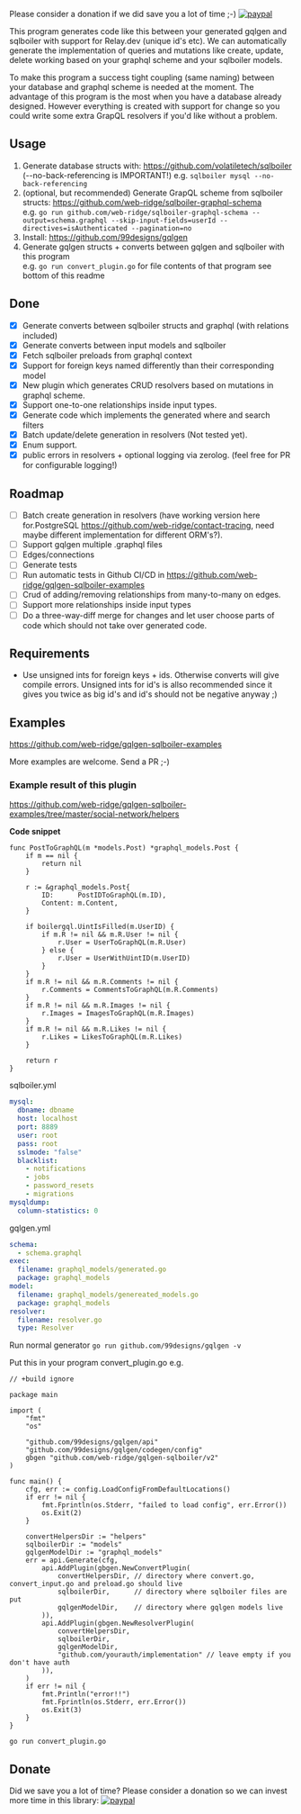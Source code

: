 Please consider a donation if we did save you a lot of time ;-) [![paypal](https://www.paypalobjects.com/en_US/i/btn/btn_donate_LG.gif)](https://www.paypal.com/cgi-bin/webscr?cmd=_s-xclick&hosted_button_id=7B9KKQLXTEW9Q&source=url) 



This program generates code like this between your generated gqlgen and sqlboiler with support for Relay.dev (unique id's etc). We can automatically generate the implementation of queries and mutations like create, update, delete working based on your graphql scheme and your sqlboiler models.

To make this program a success tight coupling (same naming) between your database and graphql scheme is needed at the moment. The advantage of this program is the most when you have a database already designed. However everything is created with support for change so you could write some extra GrapQL resolvers if you'd like without a problem.

## Usage

1. Generate database structs with: https://github.com/volatiletech/sqlboiler (--no-back-referencing is IMPORTANT!)
   e.g. `sqlboiler mysql --no-back-referencing`
2. (optional, but recommended) Generate GrapQL scheme from sqlboiler structs: https://github.com/web-ridge/sqlboiler-graphql-schema  
   e.g. `go run github.com/web-ridge/sqlboiler-graphql-schema --output=schema.graphql --skip-input-fields=userId --directives=isAuthenticated --pagination=no`
3. Install: https://github.com/99designs/gqlgen
4. Generate gqlgen structs + converts between gqlgen and sqlboiler with this program  
   e.g. `go run convert_plugin.go` for file contents of that program see bottom of this readme

## Done

- [x] Generate converts between sqlboiler structs and graphql (with relations included)
- [x] Generate converts between input models and sqlboiler
- [x] Fetch sqlboiler preloads from graphql context
- [x] Support for foreign keys named differently than their corresponding model
- [x] New plugin which generates CRUD resolvers based on mutations in graphql scheme.
- [x] Support one-to-one relationships inside input types.
- [x] Generate code which implements the generated where and search filters
- [x] Batch update/delete generation in resolvers (Not tested yet).
- [x] Enum support.
- [x] public errors in resolvers + optional logging via zerolog. (feel free for PR for configurable logging!)

## Roadmap

- [ ] Batch create generation in resolvers (have working version here for.PostgreSQL https://github.com/web-ridge/contact-tracing, need maybe different implementation for different ORM's?).
- [ ] Support gqlgen multiple .graphql files
- [ ] Edges/connections
- [ ] Generate tests
- [ ] Run automatic tests in Github CI/CD in https://github.com/web-ridge/gqlgen-sqlboiler-examples
- [ ] Crud of adding/removing relationships from many-to-many on edges.
- [ ] Support more relationships inside input types
- [ ] Do a three-way-diff merge for changes and let user choose parts of code which should not take over generated code.

## Requirements

- Use unsigned ints for foreign keys + ids. Otherwise converts will give compile errors.
  Unsigned ints for id's is allso recommended since it gives you twice as big id's and id's should not be negative anyway ;)

## Examples

https://github.com/web-ridge/gqlgen-sqlboiler-examples

More examples are welcome. Send a PR ;-)

### Example result of this plugin

https://github.com/web-ridge/gqlgen-sqlboiler-examples/tree/master/social-network/helpers

**Code snippet**

```golang
func PostToGraphQL(m *models.Post) *graphql_models.Post {
	if m == nil {
		return nil
	}

	r := &graphql_models.Post{
		ID:      PostIDToGraphQL(m.ID),
		Content: m.Content,
	}

	if boilergql.UintIsFilled(m.UserID) {
		if m.R != nil && m.R.User != nil {
			r.User = UserToGraphQL(m.R.User)
		} else {
			r.User = UserWithUintID(m.UserID)
		}
	}
	if m.R != nil && m.R.Comments != nil {
		r.Comments = CommentsToGraphQL(m.R.Comments)
	}
	if m.R != nil && m.R.Images != nil {
		r.Images = ImagesToGraphQL(m.R.Images)
	}
	if m.R != nil && m.R.Likes != nil {
		r.Likes = LikesToGraphQL(m.R.Likes)
	}

	return r
}
```

sqlboiler.yml

```yaml
mysql:
  dbname: dbname
  host: localhost
  port: 8889
  user: root
  pass: root
  sslmode: "false"
  blacklist:
    - notifications
    - jobs
    - password_resets
    - migrations
mysqldump:
  column-statistics: 0
```

gqlgen.yml

```yaml
schema:
  - schema.graphql
exec:
  filename: graphql_models/generated.go
  package: graphql_models
model:
  filename: graphql_models/genereated_models.go
  package: graphql_models
resolver:
  filename: resolver.go
  type: Resolver
```

Run normal generator
`go run github.com/99designs/gqlgen -v`

Put this in your program convert_plugin.go e.g.

```golang
// +build ignore

package main

import (
	"fmt"
	"os"

	"github.com/99designs/gqlgen/api"
	"github.com/99designs/gqlgen/codegen/config"
	gbgen "github.com/web-ridge/gqlgen-sqlboiler/v2"
)

func main() {
	cfg, err := config.LoadConfigFromDefaultLocations()
	if err != nil {
		fmt.Fprintln(os.Stderr, "failed to load config", err.Error())
		os.Exit(2)
	}

	convertHelpersDir := "helpers"
	sqlboilerDir := "models"
	gqlgenModelDir := "graphql_models"
	err = api.Generate(cfg,
		api.AddPlugin(gbgen.NewConvertPlugin(
			convertHelpersDir, // directory where convert.go, convert_input.go and preload.go should live
			sqlboilerDir,      // directory where sqlboiler files are put
			gqlgenModelDir,    // directory where gqlgen models live
		)),
		api.AddPlugin(gbgen.NewResolverPlugin(
			convertHelpersDir,
			sqlboilerDir,
			gqlgenModelDir,
			"github.com/yourauth/implementation" // leave empty if you don't have auth
		)),
	)
	if err != nil {
		fmt.Println("error!!")
		fmt.Fprintln(os.Stderr, err.Error())
		os.Exit(3)
	}
}
```

`go run convert_plugin.go`

## Donate

Did we save you a lot of time? Please consider a donation so we can invest more time in this library: [![paypal](https://www.paypalobjects.com/en_US/i/btn/btn_donate_LG.gif)](https://www.paypal.com/cgi-bin/webscr?cmd=_s-xclick&hosted_button_id=7B9KKQLXTEW9Q&source=url)

